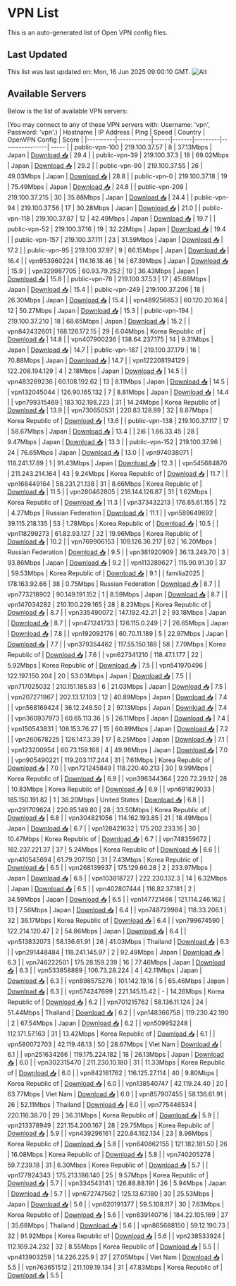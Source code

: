 # VPN List

This is an auto-generated list of Open VPN config files.

## Last Updated

This list was last updated on: Mon, 16 Jun 2025 09:00:10 GMT.
![Alt](https://repobeats.axiom.co/api/embed/186b98318ef1479477931607c1ad7d823f12451f.svg "Repobeats analytics image")

## Available Servers

Below is the list of available VPN servers:

(You may connect to any of these VPN servers with: Username: 'vpn', Password: 'vpn'.)
| Hostname | IP Address | Ping | Speed | Country | OpenVPN Config | Score |
|----------|------------|------|-------|---------|----------------| ----- |
| public-vpn-100 | 219.100.37.57 | 8 | 37.13Mbps | Japan | [Download 📥](./configs/server_0_JP.ovpn) | 29.4 |
| public-vpn-39 | 219.100.37.3 | 18 | 69.02Mbps | Japan | [Download 📥](./configs/server_1_JP.ovpn) | 29.2 |
| public-vpn-90 | 219.100.37.55 | 26 | 49.03Mbps | Japan | [Download 📥](./configs/server_2_JP.ovpn) | 28.8 |
| public-vpn-0 | 219.100.37.18 | 19 | 75.49Mbps | Japan | [Download 📥](./configs/server_3_JP.ovpn) | 24.8 |
| public-vpn-209 | 219.100.37.215 | 30 | 35.88Mbps | Japan | [Download 📥](./configs/server_4_JP.ovpn) | 24.4 |
| public-vpn-94 | 219.100.37.56 | 17 | 30.28Mbps | Japan | [Download 📥](./configs/server_5_JP.ovpn) | 21.0 |
| public-vpn-118 | 219.100.37.87 | 12 | 42.49Mbps | Japan | [Download 📥](./configs/server_6_JP.ovpn) | 19.7 |
| public-vpn-52 | 219.100.37.16 | 19 | 32.22Mbps | Japan | [Download 📥](./configs/server_7_JP.ovpn) | 19.4 |
| public-vpn-157 | 219.100.37.111 | 23 | 31.59Mbps | Japan | [Download 📥](./configs/server_8_JP.ovpn) | 17.2 |
| public-vpn-95 | 219.100.37.97 | 9 | 66.15Mbps | Japan | [Download 📥](./configs/server_9_JP.ovpn) | 16.4 |
| vpn953960224 | 114.16.18.46 | 14 | 67.39Mbps | Japan | [Download 📥](./configs/server_10_JP.ovpn) | 15.9 |
| vpn329987705 | 60.93.79.252 | 10 | 36.43Mbps | Japan | [Download 📥](./configs/server_11_JP.ovpn) | 15.8 |
| public-vpn-78 | 219.100.37.53 | 17 | 45.68Mbps | Japan | [Download 📥](./configs/server_12_JP.ovpn) | 15.4 |
| public-vpn-249 | 219.100.37.206 | 18 | 26.30Mbps | Japan | [Download 📥](./configs/server_13_JP.ovpn) | 15.4 |
| vpn489256853 | 60.120.20.164 | 12 | 50.27Mbps | Japan | [Download 📥](./configs/server_14_JP.ovpn) | 15.3 |
| public-vpn-194 | 219.100.37.210 | 18 | 68.65Mbps | Japan | [Download 📥](./configs/server_15_JP.ovpn) | 15.2 |
| vpn842432601 | 168.126.172.15 | 29 | 6.04Mbps | Korea Republic of | [Download 📥](./configs/server_16_KR.ovpn) | 14.8 |
| vpn407900236 | 138.64.237.175 | 14 | 9.31Mbps | Japan | [Download 📥](./configs/server_17_JP.ovpn) | 14.7 |
| public-vpn-187 | 219.100.37.179 | 16 | 70.88Mbps | Japan | [Download 📥](./configs/server_18_JP.ovpn) | 14.7 |
| vpn122208194129 | 122.208.194.129 | 4 | 2.18Mbps | Japan | [Download 📥](./configs/server_19_JP.ovpn) | 14.5 |
| vpn483269236 | 60.108.192.62 | 13 | 8.11Mbps | Japan | [Download 📥](./configs/server_20_JP.ovpn) | 14.5 |
| vpn132045044 | 126.90.165.132 | 7 | 8.81Mbps | Japan | [Download 📥](./configs/server_21_JP.ovpn) | 14.4 |
| vpn799315469 | 183.102.198.223 | 31 | 14.24Mbps | Korea Republic of | [Download 📥](./configs/server_22_KR.ovpn) | 13.9 |
| vpn730650531 | 220.83.128.89 | 32 | 8.87Mbps | Korea Republic of | [Download 📥](./configs/server_23_KR.ovpn) | 13.6 |
| public-vpn-138 | 219.100.37.117 | 17 | 58.67Mbps | Japan | [Download 📥](./configs/server_24_JP.ovpn) | 13.4 |
| 2i6 | 1.66.33.45 | 28 | 9.47Mbps | Japan | [Download 📥](./configs/server_25_JP.ovpn) | 13.3 |
| public-vpn-152 | 219.100.37.96 | 24 | 76.65Mbps | Japan | [Download 📥](./configs/server_26_JP.ovpn) | 13.0 |
| vpn974038071 | 118.241.17.89 | 1 | 91.43Mbps | Japan | [Download 📥](./configs/server_27_JP.ovpn) | 12.3 |
| vpn545684870 | 211.243.214.164 | 43 | 9.24Mbps | Korea Republic of | [Download 📥](./configs/server_28_KR.ovpn) | 11.7 |
| vpn168449164 | 58.231.21.138 | 31 | 8.66Mbps | Korea Republic of | [Download 📥](./configs/server_29_KR.ovpn) | 11.5 |
| vpn280462805 | 218.144.126.87 | 31 | 1.62Mbps | Korea Republic of | [Download 📥](./configs/server_30_KR.ovpn) | 11.3 |
| vpn373432213 | 176.65.61.155 | 72 | 4.27Mbps | Russian Federation | [Download 📥](./configs/server_31_RU.ovpn) | 11.1 |
| vpn589649692 | 39.115.218.135 | 53 | 1.78Mbps | Korea Republic of | [Download 📥](./configs/server_32_KR.ovpn) | 10.5 |
| vpn118299273 | 61.82.93.127 | 32 | 19.96Mbps | Korea Republic of | [Download 📥](./configs/server_33_KR.ovpn) | 10.2 |
| vpn769906153 | 109.126.36.217 | 82 | 16.20Mbps | Russian Federation | [Download 📥](./configs/server_34_RU.ovpn) | 9.5 |
| vpn381920909 | 36.13.249.70 | 3 | 93.86Mbps | Japan | [Download 📥](./configs/server_35_JP.ovpn) | 9.2 |
| vpn113289627 | 115.90.91.30 | 37 | 59.53Mbps | Korea Republic of | [Download 📥](./configs/server_36_KR.ovpn) | 9.1 |
| familia2025 | 178.163.92.66 | 38 | 0.75Mbps | Russian Federation | [Download 📥](./configs/server_37_RU.ovpn) | 8.7 |
| vpn773218902 | 90.149.191.152 | 1 | 8.59Mbps | Japan | [Download 📥](./configs/server_38_JP.ovpn) | 8.7 |
| vpn147034282 | 210.100.229.165 | 28 | 8.23Mbps | Korea Republic of | [Download 📥](./configs/server_39_KR.ovpn) | 8.7 |
| vpn335490072 | 147.192.42.21 | 2 | 93.18Mbps | Japan | [Download 📥](./configs/server_40_JP.ovpn) | 8.7 |
| vpn471241733 | 126.115.0.249 | 7 | 26.65Mbps | Japan | [Download 📥](./configs/server_41_JP.ovpn) | 7.8 |
| vpn192092176 | 60.70.11.189 | 5 | 22.97Mbps | Japan | [Download 📥](./configs/server_42_JP.ovpn) | 7.7 |
| vpn379354462 | 117.55.150.188 | 58 | 7.79Mbps | Korea Republic of | [Download 📥](./configs/server_43_KR.ovpn) | 7.6 |
| vpn627341210 | 118.47.1.177 | 22 | 5.92Mbps | Korea Republic of | [Download 📥](./configs/server_44_KR.ovpn) | 7.5 |
| vpn541970496 | 122.197.150.204 | 20 | 53.03Mbps | Japan | [Download 📥](./configs/server_45_JP.ovpn) | 7.5 |
| vpn717025032 | 210.151.185.83 | 6 | 21.03Mbps | Japan | [Download 📥](./configs/server_46_JP.ovpn) | 7.5 |
| vpn207271967 | 202.13.17.103 | 12 | 40.89Mbps | Japan | [Download 📥](./configs/server_47_JP.ovpn) | 7.4 |
| vpn568169424 | 36.12.248.50 | 2 | 97.13Mbps | Japan | [Download 📥](./configs/server_48_JP.ovpn) | 7.4 |
| vpn360937973 | 60.65.113.36 | 5 | 26.11Mbps | Japan | [Download 📥](./configs/server_49_JP.ovpn) | 7.4 |
| vpn150543831 | 106.153.76.27 | 15 | 60.89Mbps | Japan | [Download 📥](./configs/server_50_JP.ovpn) | 7.2 |
| vpn260678225 | 126.147.3.39 | 17 | 8.25Mbps | Japan | [Download 📥](./configs/server_51_JP.ovpn) | 7.1 |
| vpn123200954 | 60.73.159.168 | 4 | 49.98Mbps | Japan | [Download 📥](./configs/server_52_JP.ovpn) | 7.0 |
| vpn905490221 | 119.203.117.244 | 31 | 7.61Mbps | Korea Republic of | [Download 📥](./configs/server_53_KR.ovpn) | 7.0 |
| vpn721245849 | 118.220.40.213 | 30 | 9.99Mbps | Korea Republic of | [Download 📥](./configs/server_54_KR.ovpn) | 6.9 |
| vpn396344364 | 220.72.29.12 | 28 | 10.83Mbps | Korea Republic of | [Download 📥](./configs/server_55_KR.ovpn) | 6.9 |
| vpn691829033 | 185.150.191.82 | 1 | 38.20Mbps | United States | [Download 📥](./configs/server_56_US.ovpn) | 6.8 |
| vpn291709624 | 220.85.149.80 | 28 | 33.50Mbps | Korea Republic of | [Download 📥](./configs/server_57_KR.ovpn) | 6.8 |
| vpn304821056 | 114.162.193.85 | 21 | 18.49Mbps | Japan | [Download 📥](./configs/server_58_JP.ovpn) | 6.7 |
| vpn128421632 | 175.202.233.16 | 30 | 10.47Mbps | Korea Republic of | [Download 📥](./configs/server_59_KR.ovpn) | 6.7 |
| vpn748359672 | 182.237.221.37 | 37 | 5.24Mbps | Korea Republic of | [Download 📥](./configs/server_60_KR.ovpn) | 6.6 |
| vpn410545694 | 61.79.207.150 | 31 | 7.43Mbps | Korea Republic of | [Download 📥](./configs/server_61_KR.ovpn) | 6.5 |
| vpn268139937 | 175.129.66.28 | 2 | 233.97Mbps | Japan | [Download 📥](./configs/server_62_JP.ovpn) | 6.5 |
| vpn103818727 | 222.230.132.3 | 14 | 6.32Mbps | Japan | [Download 📥](./configs/server_63_JP.ovpn) | 6.5 |
| vpn402807444 | 116.82.37.181 | 2 | 34.59Mbps | Japan | [Download 📥](./configs/server_64_JP.ovpn) | 6.5 |
| vpn147721466 | 121.114.246.162 | 13 | 7.56Mbps | Japan | [Download 📥](./configs/server_65_JP.ovpn) | 6.4 |
| vpn748729984 | 118.33.206.1 | 32 | 36.17Mbps | Korea Republic of | [Download 📥](./configs/server_66_KR.ovpn) | 6.4 |
| vpn799674590 | 122.214.120.47 | 2 | 54.86Mbps | Japan | [Download 📥](./configs/server_67_JP.ovpn) | 6.4 |
| vpn513832073 | 58.136.61.91 | 26 | 41.03Mbps | Thailand | [Download 📥](./configs/server_68_TH.ovpn) | 6.3 |
| vpn291448484 | 118.241.145.97 | 2 | 92.49Mbps | Japan | [Download 📥](./configs/server_69_JP.ovpn) | 6.3 |
| vpn746222501 | 175.28.159.239 | 16 | 77.46Mbps | Japan | [Download 📥](./configs/server_70_JP.ovpn) | 6.3 |
| vpn533858889 | 106.73.28.224 | 4 | 42.11Mbps | Japan | [Download 📥](./configs/server_71_JP.ovpn) | 6.3 |
| vpn898575276 | 101.142.19.16 | 5 | 65.46Mbps | Japan | [Download 📥](./configs/server_72_JP.ovpn) | 6.3 |
| vpn574247699 | 221.145.15.42 | - | 14.26Mbps | Korea Republic of | [Download 📥](./configs/server_73_KR.ovpn) | 6.2 |
| vpn701215762 | 58.136.11.124 | 24 | 51.44Mbps | Thailand | [Download 📥](./configs/server_74_TH.ovpn) | 6.2 |
| vpn148366758 | 119.230.42.190 | 2 | 67.54Mbps | Japan | [Download 📥](./configs/server_75_JP.ovpn) | 6.2 |
| vpn509952248 | 112.171.57.163 | 31 | 13.42Mbps | Korea Republic of | [Download 📥](./configs/server_76_KR.ovpn) | 6.1 |
| vpn580072703 | 42.119.46.13 | 50 | 28.67Mbps | Viet Nam | [Download 📥](./configs/server_77_VN.ovpn) | 6.1 |
| vpn251634266 | 119.175.224.182 | 18 | 26.13Mbps | Japan | [Download 📥](./configs/server_78_JP.ovpn) | 6.0 |
| vpn302315470 | 211.230.10.180 | 31 | 11.33Mbps | Korea Republic of | [Download 📥](./configs/server_79_KR.ovpn) | 6.0 |
| vpn842161762 | 116.125.27.114 | 40 | 9.80Mbps | Korea Republic of | [Download 📥](./configs/server_80_KR.ovpn) | 6.0 |
| vpn138540747 | 42.119.24.40 | 20 | 63.77Mbps | Viet Nam | [Download 📥](./configs/server_81_VN.ovpn) | 6.0 |
| vpn857907455 | 58.136.61.91 | 26 | 52.11Mbps | Thailand | [Download 📥](./configs/server_82_TH.ovpn) | 6.0 |
| vpn775446534 | 220.116.38.70 | 29 | 36.31Mbps | Korea Republic of | [Download 📥](./configs/server_83_KR.ovpn) | 5.9 |
| vpn213378949 | 221.154.200.167 | 28 | 29.75Mbps | Korea Republic of | [Download 📥](./configs/server_84_KR.ovpn) | 5.9 |
| vpn439296161 | 220.84.162.134 | 23 | 8.96Mbps | Korea Republic of | [Download 📥](./configs/server_85_KR.ovpn) | 5.8 |
| vpn640862155 | 121.182.181.50 | 26 | 16.08Mbps | Korea Republic of | [Download 📥](./configs/server_86_KR.ovpn) | 5.8 |
| vpn740205278 | 59.7.239.18 | 31 | 6.30Mbps | Korea Republic of | [Download 📥](./configs/server_87_KR.ovpn) | 5.7 |
| vpn177924343 | 175.213.186.140 | 25 | 9.57Mbps | Korea Republic of | [Download 📥](./configs/server_88_KR.ovpn) | 5.7 |
| vpn334543141 | 126.88.88.191 | 26 | 5.94Mbps | Japan | [Download 📥](./configs/server_89_JP.ovpn) | 5.7 |
| vpn672747562 | 125.13.67.180 | 30 | 25.53Mbps | Japan | [Download 📥](./configs/server_90_JP.ovpn) | 5.6 |
| vpn620191377 | 59.5.108.117 | 30 | 7.63Mbps | Korea Republic of | [Download 📥](./configs/server_91_KR.ovpn) | 5.6 |
| vpn639140716 | 184.22.105.169 | 27 | 35.68Mbps | Thailand | [Download 📥](./configs/server_92_TH.ovpn) | 5.6 |
| vpn865688150 | 59.12.190.73 | 32 | 91.92Mbps | Korea Republic of | [Download 📥](./configs/server_93_KR.ovpn) | 5.6 |
| vpn238533924 | 112.169.24.232 | 32 | 8.55Mbps | Korea Republic of | [Download 📥](./configs/server_94_KR.ovpn) | 5.5 |
| vpn413903259 | 14.226.225.9 | 27 | 27.05Mbps | Viet Nam | [Download 📥](./configs/server_95_VN.ovpn) | 5.5 |
| vpn763651512 | 211.109.19.134 | 31 | 47.83Mbps | Korea Republic of | [Download 📥](./configs/server_96_KR.ovpn) | 5.5 |
